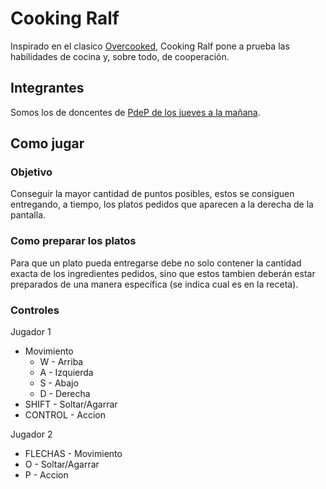 # Cooking Ralf

Inspirado en el clasico [Overcooked](https://www.youtube.com/watch?v=Fo5CR7utRik), Cooking Ralf pone a prueba las habilidades de cocina y, sobre todo, de cooperación.


## Integrantes
Somos los de doncentes de [PdeP de los jueves a la mañana](http://www.pdep.com.ar/Cursos/cursadas-anteriores/2019/2019-man-jueves).

## Como jugar
### Objetivo 
Conseguir la mayor cantidad de puntos posibles, estos se consiguen entregando, a tiempo, los platos pedidos que aparecen a la derecha de la pantalla.
### Como preparar los platos
Para que un plato pueda entregarse debe no solo contener la cantidad exacta de los ingredientes pedidos, sino que estos tambien deberán estar preparados de una manera específica (se indica cual es en la receta).
### Controles
Jugador 1
- Movimiento
  - W - Arriba
  - A - Izquierda
  - S - Abajo
  - D - Derecha
- SHIFT - Soltar/Agarrar
- CONTROL - Accion

Jugador 2
- FLECHAS - Movimiento
- O - Soltar/Agarrar
- P - Accion
